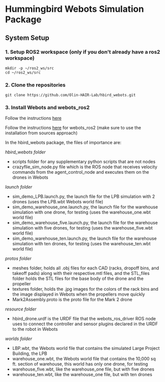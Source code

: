 # Hummingbird Webots Simulation Package

## System Setup

### 1. Setup ROS2 workspace (only if you don't already have a ros2 workspace)

```
mkdir -p ~/ros2_ws/src
cd ~/ros2_ws/src
```

### 2. Clone the repositories

```
git clone https://github.com/Olin-HAIR-Lab/hbird_webots.git
```

### 3. Install Webots and webots_ros2

Follow the instructions
[here](https://cyberbotics.com/doc/guide/installation-procedure#installation-on-linux)

Follow the instructions
[here](https://docs.ros.org/en/iron/Tutorials/Advanced/Simulators/Webots/Installation-Ubuntu.html)
for webots_ros2 (make sure to use the installation from sources approach)

In the hbird_webots package, the files of importance are:

_hbird_webots folder_

- scripts folder for any supplementary python scripts that are not nodes
- crazyflie_sim_node.py file which is the ROS node that receives velocity
  commands from the agent_control_node and executes them on the drones in Webots

_launch folder_

- sim_demo_LPB.launch.py, the launch file for the LPB simulation with 2 drones
  (uses the LPB.wbt Webots world file)
- sim_demo_warehouse_one.launch.py, the launch file for the warehouse simulation
  with one drone, for testing (uses the warehouse_one.wbt world file)
- sim_demo_warehouse_five.launch.py, the launch file for the warehouse
  simulation with five drones, for testing (uses the warehouse_five.wbt world
  file)
- sim_demo_warehouse_ten.launch.py, the launch file for the warehouse simulation
  with ten drones, for testing (uses the warehouse_ten.wbt world file)

_protos folder_

- meshes folder, holds all .obj files for each CAD (racks, dropoff bins, and
  takeoff pads) along with their respective.mtl files, and the STL_files folder
  holds the STL files for the base body of the drone and the propeller
- textures folder, holds the .jpg images for the colors of the rack bins and the
  image displayed in Webots when the propellers move quickly
- Mark2Assembly.proto is the proto file for the Mark 2 drone

_resource folder_

- hbird_drone.urdf is the URDF file that the webots_ros_driver ROS node uses to
  connect the controller and sensor plugins declared in the URDF to the robot in
  Webots

_worlds folder_

- LBP.wbt, the Webots world file that contains the simulated Large Project
  Building, the LPB
- warehouse_one.wbt, the Webots world file that contains the 10,000 sq ft.
  section of warehouse, this world has only one drone, for testing
- warehouse_five.wbt, like the warehouse_one file, but with five drones
- warehouse_ten.wbt, like the warehouse_one file, but with ten drones
